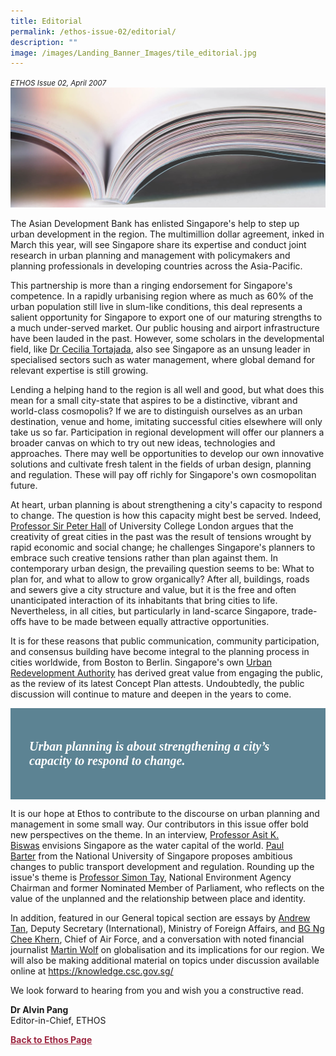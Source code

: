 ```yaml
---
title: Editorial
permalink: /ethos-issue-02/editorial/
description: ""
image: /images/Landing_Banner_Images/tile_editorial.jpg
---
```

<style>

.back a
{
	color: #9f2943;
	font-weight: bold;
}

#banner img
{
	width:100%;
}
	
.author
{
border-bottom: 1px solid black;
margin-top:40px;
padding-bottom:30px;
border-top: 1px solid black;	

}

.author p {
	font-size: 0.9em;
	line-height:24px !important;
	}	

.break
{
   border-top: 1px solid  black;
   border-bottom: 1px solid black;
	 padding:20px;
	text-align:center;
	margin-top:50px;
}
	
.break1
{
font-family: Georgia;
	font-size:20px;
	font-style: italic;
	font-weight: bold;
}

.boxheader {
	color: white !important;
	}	

.containerbox {
	background-color: #B7C9E2;
	border-radius: 10px;
	padding: 5%;
	
	}	

li {
	font-size: 0.9em !important;
	
	}	
	
.urban
{
background-color: #5c8393;	
padding: 30px;
}
	
.urban1
{
font-family: Georgia;
	font-size:20px;
	font-style: italic;
	font-weight: bold;
	color:white
}

	
	

</style>

<em><small>ETHOS Issue 02, April 2007</small></em>
<img src="/images/Landing_Banner_Images/knowledge_editorial_banner_01.jpg">


<p>The Asian Development Bank has enlisted Singapore's help to step up urban development in the region. The multimillion dollar agreement, inked in March this year, will see Singapore share its expertise and conduct joint research in urban planning and management with policymakers and planning professionals in developing countries across the Asia-Pacific.</p>

<p>This partnership is more than a ringing endorsement for Singapore's competence. In a rapidly urbanising region where as much as 60% of the urban population still live in slum-like conditions, this deal represents a salient opportunity for Singapore to export one of our maturing strengths to a much under-served market. Our public housing and airport infrastructure have been lauded in the past. However, some scholars in the developmental field, like <a href="/ethos-issue-02/water-management-in-singapore/">Dr Cecilia Tortajada</a>, also see Singapore as an unsung leader in specialised sectors such as water management, where global demand for relevant expertise is still growing.</p>

<p>Lending a helping hand to the region is all well and good, but what does this mean for a small city-state that aspires to be a distinctive, vibrant and world-class cosmopolis? If we are to distinguish ourselves as an urban destination, venue and home, imitating successful cities elsewhere will only take us so far. Participation in regional development will offer our planners a broader canvas on which to try out new ideas, technologies and approaches. There may well be opportunities to develop our own innovative solutions and cultivate fresh talent in the fields of urban design, planning and regulation. These will pay off richly for Singapore's own cosmopolitan future.</p>

<p>At heart, urban planning is about strengthening a city's capacity to respond to change. The question is how this capacity might best be served. Indeed, <a href="/ethos-issue-02/creative-cities-can-they-be-comfortable/">Professor Sir Peter Hall</a>&nbsp;of University College London argues that the creativity of great cities in the past was the result of tensions wrought by rapid economic and social change; he challenges Singapore's planners to embrace such creative tensions rather than plan against them. In contemporary urban design, the prevailing question seems to be: What to plan for, and what to allow to grow organically? After all, buildings, roads and sewers give a city structure and value, but it is the free and often unanticipated interaction of its inhabitants that bring cities to life. Nevertheless, in all cities, but particularly in land-scarce Singapore, trade-offs have to be made between equally attractive opportunities.</p>

<p>It is for these reasons that public communication, community participation, and consensus building have become integral to the planning process in cities worldwide, from Boston to Berlin. Singapore's own <a href="https://www.ura.gov.sg/Corporate">Urban Redevelopment Authority</a>&nbsp;has derived great value from engaging the public, as the review of its latest Concept Plan attests. Undoubtedly, the public discussion will continue to mature and deepen in the years to come.</p>

<div class="urban">  
  
<p class="urban1">  
Urban planning is about strengthening a city’s capacity to respond to change.
</p>  
  
</div>  


<p>It is our hope at Ethos to contribute to the discourse on urban planning and management in some small way. Our contributors in this issue offer bold new perspectives on the theme. In an interview, <a href="/ethos-issue-02/singapore-as-a-global-water-knowledge-hub/">Professor Asit K. Biswas</a>&nbsp;envisions Singapore as the water capital of the world. <a href="/ethos-issue-02/wanted-an-ambitious-vision-for-singapores-public-transport/">Paul Barter</a>&nbsp;from the National University of Singapore proposes ambitious changes to public transport development and regulation. Rounding up the issue's theme is <a href="/ethos-issue-02/the-city-and-my-home/">Professor Simon Tay</a>, National Environment Agency Chairman and former Nominated Member of Parliament, who reflects on the value of the unplanned and the relationship between place and identity.</p>

<p>In addition, featured in our General topical section are essays by <a href="/ethos-issue-02/positioning-singapore-in-a-new-asia/">Andrew Tan</a>, Deputy Secretary (International), Ministry of Foreign Affairs, and <a href="/ethos-issue-02/strengthening-the-centre-in-government/l">BG Ng Chee Khern</a>, Chief of Air Force, and a conversation with noted financial journalist <a href="/ethos-issue-02/the-globalisation-game/">Martin Wolf</a>&nbsp;on globalisation and its implications for our region. We will also be making additional material on topics under discussion available online at <a href="https://knowledge.csc.gov.sg/">https://knowledge.csc.gov.sg/</a></p>

<p>We look forward to hearing from you and wish you a constructive read.</p>


<b>Dr Alvin Pang</b><br>
Editor-in-Chief, ETHOS
<br>  

<p></p>


<div class="back">
<a href="/ethos/">Back to Ethos Page</a>	
</div>